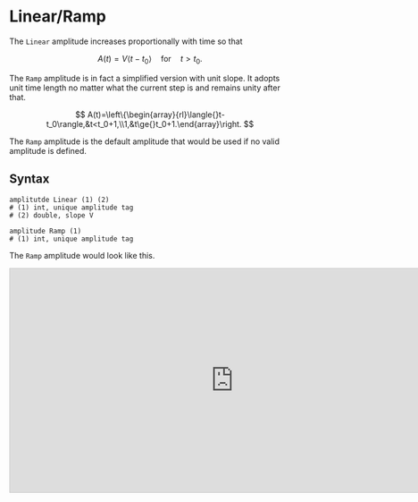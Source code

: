 # Linear/Ramp

The `Linear` amplitude increases proportionally with time so that

$$
A(t)=V\langle{}t-t_0\rangle\quad\text{for}\quad{}t>t_0.
$$

The `Ramp` amplitude is in fact a simplified version with unit slope. It adopts unit time length no matter what the
current step is and remains unity after that.

$$
A(t)=\left\{\begin{array}{rl}\langle{}t-t_0\rangle,&t<t_0+1,\\1,&t\ge{}t_0+1.\end{array}\right.
$$

The `Ramp` amplitude is the default amplitude that would be used if no valid amplitude is defined.

## Syntax

```
amplitutde Linear (1) (2)
# (1) int, unique amplitude tag
# (2) double, slope V

amplitude Ramp (1)
# (1) int, unique amplitude tag
```

The `Ramp` amplitude would look like this.

<iframe src="https://www.desmos.com/calculator/7nb8pjfljr?embed" width="800" height="400" style="border: 1px solid #ccc" frameborder=0></iframe>
